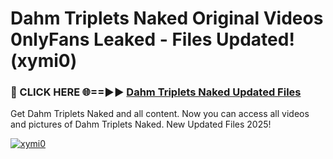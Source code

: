 # Dahm Triplets Naked Original Videos 0nlyFans Leaked - Files Updated! (xymi0)

<h3>🔴 CLICK HERE 🌐==►► <a href="https://tinyurl.com/up5wt9bj" rel="nofollow">Dahm Triplets Naked Updated Files</a></h3>

Get Dahm Triplets Naked and all content. Now you can access all videos and pictures of Dahm Triplets Naked. New Updated Files 2025!

[![xymi0](https://i.imgur.com/ABiUzMV.gif)](https://tinyurl.com/up5wt9bj)
